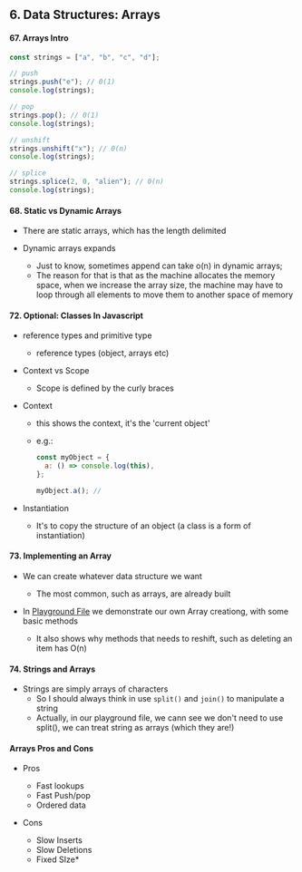 ## 6. Data Structures: Arrays

#### 67. Arrays Intro

```typescript
const strings = ["a", "b", "c", "d"];

// push
strings.push("e"); // 0(1)
console.log(strings);

// pop
strings.pop(); // 0(1)
console.log(strings);

// unshift
strings.unshift("x"); // 0(n)
console.log(strings);

// splice
strings.splice(2, 0, "alien"); // 0(n)
console.log(strings);
```

#### 68. Static vs Dynamic Arrays

- There are static arrays, which has the length delimited

- Dynamic arrays expands
  - Just to know, sometimes append can take o(n) in dynamic arrays;
  - The reason for that is that as the machine allocates the memory space, when we increase the array size, the machine may have to loop through all elements to move them to another space of memory

#### 72. Optional: Classes In Javascript

- reference types and primitive type

  - reference types (object, arrays etc)

- Context vs Scope

  - Scope is defined by the curly braces

- Context

  - this shows the context, it's the 'current object'
  - e.g.:

    ```javascript
    const myObject = {
      a: () => console.log(this),
    };

    myObject.a(); //
    ```

- Instantiation
  - It's to copy the structure of an object (a class is a form of instantiation)

#### 73. Implementing an Array

- We can create whatever data structure we want

  - The most common, such as arrays, are already built

- In [Playground File](6_Arrays/Playground.ts) we demonstrate our own Array creationg, with some basic methods
  - It also shows why methods that needs to reshift, such as deleting an item has O(n)

#### 74. Strings and Arrays

- Strings are simply arrays of characters
  - So I should always think in use `split()` and `join()` to manipulate a string
  - Actually, in our playground file, we cann see we don't need to use split(), we can treat string as arrays (which they are!)

#### Arrays Pros and Cons

- Pros

  - Fast lookups
  - Fast Push/pop
  - Ordered data

- Cons
  - Slow Inserts
  - Slow Deletions
  - Fixed SIze\*
